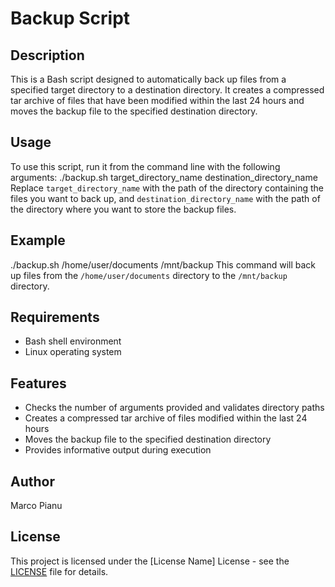 # Backup Script

## Description
This is a Bash script designed to automatically back up files from a specified target directory to a destination directory. It creates a compressed tar archive of files that have been modified within the last 24 hours and moves the backup file to the specified destination directory.

## Usage
To use this script, run it from the command line with the following arguments:
./backup.sh target_directory_name destination_directory_name
Replace `target_directory_name` with the path of the directory containing the files you want to back up, and `destination_directory_name` with the path of the directory where you want to store the backup files.

## Example
./backup.sh /home/user/documents /mnt/backup
This command will back up files from the `/home/user/documents` directory to the `/mnt/backup` directory.

## Requirements
- Bash shell environment
- Linux operating system

## Features
- Checks the number of arguments provided and validates directory paths
- Creates a compressed tar archive of files modified within the last 24 hours
- Moves the backup file to the specified destination directory
- Provides informative output during execution

## Author
Marco Pianu

## License
This project is licensed under the [License Name] License - see the [LICENSE](LICENSE) file for details.


